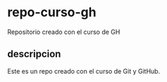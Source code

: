 # repo-curso-gh
Repositorio creado con el curso de GH

## descripcion
Este es un repo creado con el curso de Git y GitHub.
